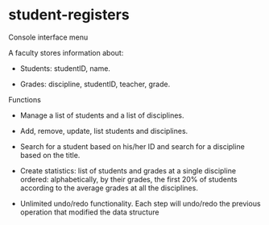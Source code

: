 # student-registers

Console interface menu

A faculty stores information about:
- Students: studentID, name.

- Grades: discipline, studentID, teacher, grade.


Functions
- Manage a list of students and a list of disciplines.

- Add, remove, update, list students and disciplines.

- Search for a student based on his/her ID and search for a discipline based on the title.

- Create statistics: list of students and grades at a single discipline ordered: alphabetically, by
their grades, the first 20% of students according to the average grades at all the disciplines.

- Unlimited undo/redo functionality. Each step will undo/redo the previous operation that
modified the data structure
